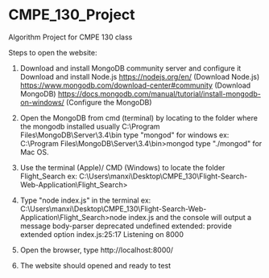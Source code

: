 # CMPE_130_Project
Algorithm Project for CMPE 130 class

Steps to open the website:
1. Download and install MongoDB community server and configure it
   Download and install Node.js
https://nodejs.org/en/ (Download Node.js)
https://www.mongodb.com/download-center#community (Download MongoDB)
https://docs.mongodb.com/manual/tutorial/install-mongodb-on-windows/ (Configure the MongoDB)

2. Open the MongoDB from cmd (terminal) by locating to the folder where the mongodb installed usually C:\Program Files\MongoDB\Server\3.4\bin
type "mongod" for windows ex: C:\Program Files\MongoDB\Server\3.4\bin>mongod
type "./mongod" for Mac OS.

3. Use the terminal (Apple)/ CMD (Windows) to locate the folder Flight_Search
ex: C:\Users\manxi\Desktop\CMPE_130\Flight-Search-Web-Application\Flight_Search>

4. Type "node index.js" in the terminal
ex: C:\Users\manxi\Desktop\CMPE_130\Flight-Search-Web-Application\Flight_Search>node index.js
and the console will output a message
body-parser deprecated undefined extended: provide extended option index.js:25:17
Listening on 8000


5. Open the browser, type http://localhost:8000/
6. The website should opened and ready to test
